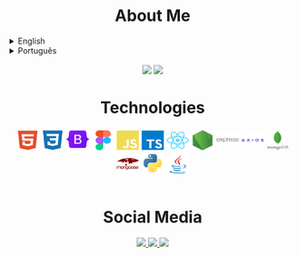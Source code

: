 <div>
	<h1 align="center">About Me</h1>	
	<details>
		<summary>English</summary>
		<br>
		<p>
			Hey, I'm Felipe Macedo, a student full of energy and eager for professional adventures! I'm on the verge of earning my degree in Software Engineering from UNICEPLAC, and I can't wait to bring my passion for technology to an amazing corporate environment.
		</p>
		<p>
			Throughout my academic journey, I've honed ninja-like skills in programming, puzzle-solving, and teamwork. I've taken on challenges in academic projects that have expanded my creativity and sharpened my critical thinking.
		</p>
		<p>
			I'm eager to dive headfirst into your company and be a driving force behind exciting projects. My dedication and quick learning abilities make me a valuable candidate. Let's chat about how I can contribute to your organization soon? 😄🚀
		</p>
	</details>
	<details>
		<summary>Português</summary>
		<br>
		<p>
			Ei, eu sou Felipe Macedo, um estudante cheio de energia e sede de aventuras no mundo profissional! Estou quase pegando meu diploma de Engenharia de Software na UNICEPLAC e mal posso esperar para levar minha paixão pela tecnologia a um ambiente corporativo incrível.
		</p>
		<p>
			Durante minha jornada acadêmica, desenvolvi habilidades ninja em programação, resolução de quebra-cabeças e trabalho em equipe. Enfrentei desafios em projetos acadêmicos que expandiram minha criatividade e aprimoraram meu raciocínio crítico.
		</p>
		<p>
			Estou ansioso para me juntar à sua equipe e contribuir com projetos empolgantes. Minha dedicação e disposição para aprender rapidamente me tornam um candidato valioso. Vamos conversar sobre como posso agregar valor à sua organização em breve? 😄🚀
		</p>
	</details>
</div>

<br>
<div align="center">
	<picture>
  		<source
		    srcset="https://github-readme-stats.vercel.app/api?username=Zuk3s&show_icons=true&theme=dark&icon_color=F2C53D&ring_color=F2C53D&rank_icon=github"
		    media="(prefers-color-scheme: dark)"
		/>
		<source
		    srcset="https://github-readme-stats.vercel.app/api?username=Zuk3s&show_icons=true&title_color=000000&icon_color=3E7BAC&ring_color=3E7BAC&rank_icon=github"
		    media="(prefers-color-scheme: light), (prefers-color-scheme: no-preference)"
		/>
		  <img height="190px" src="https://github-readme-stats.vercel.app/api?username=Zuk3s&show_icons=true" />
	</picture>
	<picture>
  		<source
		    srcset="https://github-readme-stats.vercel.app/api/top-langs/?username=Zuk3s&show_icons=true&theme=dark&size_weight=0.5&count_weight=0.5&langs_count=5&layout=donut&exclude_repo=The-Creed-Of-Gods-Game"
		    media="(prefers-color-scheme: dark)"
		/>
		<source
		    srcset="https://github-readme-stats.vercel.app/api/top-langs/?username=Zuk3s&show_icons=true&size_weight=0.5&count_weight=0.5&langs_count=5&layout=donut&title_color=000000&exclude_repo=The-Creed-Of-Gods-Game"
		    media="(prefers-color-scheme: light), (prefers-color-scheme: no-preference)"
		/>
		  <img height="190px" src="https://github-readme-stats.vercel.app/api/top-langs/?username=Zuk3s&size_weight=0&count_weight=1&langs_count=5&layout=donut&exclude_repo=The-Creed-Of-Gods-Game"/>
	</picture>
</div>
		
<div align="center">
	<h1> Technologies </h1>
	<a href="https://developer.mozilla.org/pt-BR/docs/Web/HTML" target="_blank"><img alt="Zuk3s-HTML" height="35" width="40" src="https://raw.githubusercontent.com/devicons/devicon/master/icons/html5/html5-plain.svg"></a>
	<a href="https://developer.mozilla.org/pt-BR/docs/Web/CSS" target="_blank"><img alt="Zuk3s-CSS" height="35" width="40" src="https://raw.githubusercontent.com/devicons/devicon/master/icons/css3/css3-plain.svg"></a>
	<a href="https://getbootstrap.com/" target="_blank"><img alt="Zuk3s-Bootstrap" height="39" width="40" src="https://raw.githubusercontent.com/devicons/devicon/master/icons/bootstrap/bootstrap-original.svg"></a>
	<a href="https://www.figma.com/" target="_blank"><img alt="Zuk3s-Figma" height="35" width="40" src="https://raw.githubusercontent.com/devicons/devicon/master/icons/figma/figma-original.svg"></a>
	<a href="https://developer.mozilla.org/pt-BR/docs/Web/JavaScript" target="_blank"><img alt="Zuk3s-Js" height="35" width="40" src="https://raw.githubusercontent.com/devicons/devicon/master/icons/javascript/javascript-plain.svg"></a>
	<a href="https://www.typescriptlang.org/" target="_blank"><img alt="Zuk3s-Ts" height="35" width="40" src="https://raw.githubusercontent.com/devicons/devicon/master/icons/typescript/typescript-plain.svg"></a>
	<a href="https://reactjs.org/" target="_blank"><img alt="Zukes-React" height="35" width="40" src="https://raw.githubusercontent.com/devicons/devicon/master/icons/react/react-original.svg"></a>
	<a href="https://nodejs.org/en/" target="_blank"><img alt="Zuk3s-Node" height="35" width="40" src="https://raw.githubusercontent.com/devicons/devicon/master/icons/nodejs/nodejs-original.svg"></a>
	<a href="https://expressjs.com/" target="_blank"><img alt="Zuk3s-Express" height="35" width="40" src="https://raw.githubusercontent.com/devicons/devicon/master/icons/express/express-original-wordmark.svg"></a>
	<a href="https://github.com/axios/axios" target="_blank"><img alt="Zuk3s-Axios" height="35" width="40" src="https://raw.githubusercontent.com/devicons/devicon/master/icons/axios/axios-plain-wordmark.svg"></a>
	<a href="https://www.mongodb.com/" target="_blank"><img alt="Zuk3s-MongoDB" height="35" width="40" src="https://raw.githubusercontent.com/devicons/devicon/master/icons/mongodb/mongodb-original-wordmark.svg"></a>
	<a href="https://mongoosejs.com/" target="_blank"><img alt="Zuk3s-Mongoose" height="35" width="40" src="https://raw.githubusercontent.com/devicons/devicon/master/icons/mongoose/mongoose-original-wordmark.svg"></a>
	<a href="https://www.python.org/" target="_blank"><img alt="Zuk3s-Python" height="39" width="40" src="https://raw.githubusercontent.com/devicons/devicon/master/icons/python/python-original.svg"></a>
	<a href="https://www.java.com/pt-BR/" target="_blank"><img alt="Zuk3s-Java" height="35" width="40" src="https://raw.githubusercontent.com/devicons/devicon/master/icons/java/java-original.svg"></a>
</div>

<br>

<div align="center">
	<h1> Social Media </h1>
	<a href="https://www.instagram.com/felipe_mac14" target="_blank">
		<img src="https://img.shields.io/badge/-Instagram-%23E4405F?style=for-the-badge&logo=instagram&logoColor=white" target="_blank">
	</a>
	<a href="mailto:felipe.macedo2908@gmail.com">
		<img src="https://img.shields.io/badge/-Gmail-%23333?style=for-the-badge&logo=gmail&logoColor=white" target="_blank">
	</a>
	<a href="https://www.linkedin.com/in/felipe-macedo-31b26a235/" target="_blank">
		<img src="https://img.shields.io/badge/-LinkedIn-%230077B5?style=for-the-badge&logo=linkedin&logoColor=white" target="_blank">
	</a> 
</div>  
  
